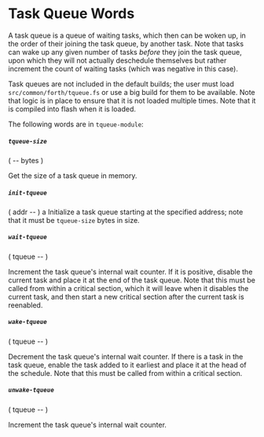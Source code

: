 # Task Queue Words

A task queue is a queue of waiting tasks, which then can be woken up, in the order of their joining the task queue, by another task. Note that tasks can wake up any given number of tasks *before* they join the task queue, upon which they will not actually deschedule themselves but rather increment the count of waiting tasks (which was negative in this case).

Task queues are not included in the default builds; the user must load `src/common/forth/tqueue.fs` or use a big build for them to be available. Note that logic is in place to ensure that it is not loaded multiple times. Note that it is compiled into flash when it is loaded.

The following words are in `tqueue-module`:

##### `tqueue-size`
( -- bytes )

Get the size of a task queue in memory.

##### `init-tqueue`
( addr -- )
a
Initialize a task queue starting at the specified address; note that it must be `tqueue-size` bytes in size.

##### `wait-tqueue`
( tqueue -- )

Increment the task queue's internal wait counter. If it is positive, disable the current task and place it at the end of the task queue. Note that this must be called from within a critical section, which it will leave when it disables the current task, and then start a new critical section after the current task is reenabled.

##### `wake-tqueue`
( tqueue -- )

Decrement the task queue's internal wait counter. If there is a task in the task queue, enable the task added to it earliest and place it at the head of the schedule. Note that this must be called from within a critical section.

##### `unwake-tqueue`
( tqueue -- )

Increment the task queue's internal wait counter.

